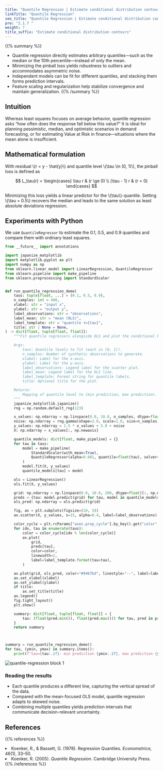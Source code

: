 ```yaml
---
title: "Quantile Regression | Estimate conditional distribution contours"
linkTitle: "Quantile Regression"
seo_title: "Quantile Regression | Estimate conditional distribution contours"
pre: "2.1.7 "
weight: 7
title_suffix: "Estimate conditional distribution contours"
---
```


{{% summary %}}
- Quantile regression directly estimates arbitrary quantiles—such as the median or the 10th percentile—instead of only the mean.
- Minimizing the pinball loss yields robustness to outliers and accommodates asymmetric noise.
- Independent models can be fit for different quantiles, and stacking them forms prediction intervals.
- Feature scaling and regularization help stabilize convergence and maintain generalization.
{{% /summary %}}

## Intuition
Whereas least squares focuses on average behavior, quantile regression asks “how often does the response fall below this value?” It is ideal for planning pessimistic, median, and optimistic scenarios in demand forecasting, or for estimating Value at Risk in finance—situations where the mean alone is insufficient.

## Mathematical formulation
With residual \\(r = y - \hat{y}\\) and quantile level \\(\tau \in (0, 1)\\), the pinball loss is defined as

$$
L_\tau(r) =
\begin{cases}
\tau r & (r \ge 0) \\
(\tau - 1) r & (r < 0)
\end{cases}
$$

Minimizing this loss yields a linear predictor for the \\(\tau\\)-quantile. Setting \\(\tau = 0.5\\) recovers the median and leads to the same solution as least absolute deviations regression.

## Experiments with Python
We use `QuantileRegressor` to estimate the 0.1, 0.5, and 0.9 quantiles and compare them with ordinary least squares.

```python
from __future__ import annotations

import japanize_matplotlib
import matplotlib.pyplot as plt
import numpy as np
from sklearn.linear_model import LinearRegression, QuantileRegressor
from sklearn.pipeline import make_pipeline
from sklearn.preprocessing import StandardScaler


def run_quantile_regression_demo(
    taus: tuple[float, ...] = (0.1, 0.5, 0.9),
    n_samples: int = 400,
    xlabel: str = "input x",
    ylabel: str = "output y",
    label_observations: str = "observations",
    label_mean: str = "mean (OLS)",
    label_template: str = "quantile τ={tau}",
    title: str | None = None,
) -> dict[float, tuple[float, float]]:
    """Fit quantile regressors alongside OLS and plot the conditional bands.

    Args:
        taus: Quantile levels to fit (each in (0, 1)).
        n_samples: Number of synthetic observations to generate.
        xlabel: Label for the x-axis.
        ylabel: Label for the y-axis.
        label_observations: Legend label for the scatter plot.
        label_mean: Legend label for the OLS line.
        label_template: Format string for quantile labels.
        title: Optional title for the plot.

    Returns:
        Mapping of quantile level to (min prediction, max prediction).
    """
    japanize_matplotlib.japanize()
    rng = np.random.default_rng(123)

    x_values: np.ndarray = np.linspace(0.0, 10.0, n_samples, dtype=float)
    noise: np.ndarray = rng.gamma(shape=2.0, scale=1.0, size=n_samples) - 2.0
    y_values: np.ndarray = 1.5 * x_values + 5.0 + noise
    X: np.ndarray = x_values[:, np.newaxis]

    quantile_models: dict[float, make_pipeline] = {}
    for tau in taus:
        model = make_pipeline(
            StandardScaler(with_mean=True),
            QuantileRegressor(alpha=0.001, quantile=float(tau), solver="highs"),
        )
        model.fit(X, y_values)
        quantile_models[tau] = model

    ols = LinearRegression()
    ols.fit(X, y_values)

    grid: np.ndarray = np.linspace(0.0, 10.0, 200, dtype=float)[:, np.newaxis]
    preds = {tau: model.predict(grid) for tau, model in quantile_models.items()}
    ols_pred: np.ndarray = ols.predict(grid)

    fig, ax = plt.subplots(figsize=(10, 5))
    ax.scatter(X, y_values, s=15, alpha=0.4, label=label_observations)

    color_cycle = plt.rcParams["axes.prop_cycle"].by_key().get("color", ["#1f77b4", "#ff7f0e", "#2ca02c"])
    for idx, tau in enumerate(taus):
        color = color_cycle[idx % len(color_cycle)]
        ax.plot(
            grid,
            preds[tau],
            color=color,
            linewidth=2,
            label=label_template.format(tau=tau),
        )

    ax.plot(grid, ols_pred, color="#9467bd", linestyle="--", label=label_mean)
    ax.set_xlabel(xlabel)
    ax.set_ylabel(ylabel)
    if title:
        ax.set_title(title)
    ax.legend()
    fig.tight_layout()
    plt.show()

    summary: dict[float, tuple[float, float]] = {
        tau: (float(pred.min()), float(pred.max())) for tau, pred in preds.items()
    }
    return summary



summary = run_quantile_regression_demo()
for tau, (ymin, ymax) in summary.items():
    print(f"tau={tau:.1f}: min prediction {ymin:.2f}, max prediction {ymax:.2f}")

```

![quantile-regression block 1](/images/basic/regression/quantile-regression_block01_en.png)

### Reading the results
- Each quantile produces a different line, capturing the vertical spread of the data.
- Compared with the mean-focused OLS model, quantile regression adapts to skewed noise.
- Combining multiple quantiles yields prediction intervals that communicate decision-relevant uncertainty.

## References
{{% references %}}
<li>Koenker, R., &amp; Bassett, G. (1978). Regression Quantiles. <i>Econometrica</i>, 46(1), 33–50.</li>
<li>Koenker, R. (2005). <i>Quantile Regression</i>. Cambridge University Press.</li>
{{% /references %}}
